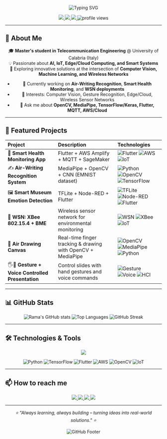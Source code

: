 <p align="center">
  <img src="https://readme-typing-svg.demolab.com?font=Fira+Code&weight=600&size=30&duration=4000&pause=1000&color=58A6FF&center=true&vCenter=true&width=500&lines=Hi+%F0%9F%91%8B%2C+I'm+Rama+Mhalla;Telecommunication+Engineer;AI+%26+IoT+Enthusiast" alt="Typing SVG" />
</p>

<p align="center">
  <a href="https://www.linkedin.com/in/rama-mhalla-5b20081a7/">
    <img src="https://img.shields.io/badge/LinkedIn-0077B5?style=for-the-badge&logo=linkedin&logoColor=white" />
  </a>
  <a href="https://ramamhallla.github.io/my-portfolio/">
    <img src="https://img.shields.io/badge/Portfolio-18A303?style=for-the-badge&logo=Google-Chrome&logoColor=white" />
  </a>
  <a href="mailto:ramamhalla24@gmail.com">
    <img src="https://img.shields.io/badge/Gmail-D14836?style=for-the-badge&logo=gmail&logoColor=white" />
  </a>
  <img src="https://komarev.com/ghpvc/?username=ramamhallla&label=Profile+Views&color=blue&style=for-the-badge" alt="profile views" />
</p>

---

## 🚀 About Me

<p align="center">
🎓 <b>Master's student in Telecommunication Engineering</b> @ University of Calabria (Italy)<br/>
💡 Passionate about <b>AI, IoT, Edge/Cloud Computing, and Smart Systems</b><br/>
🚀 Exploring innovative solutions at the intersection of <b>Computer Vision, Machine Learning, and Wireless Networks</b>
</p>

<div align="center">

- 🔭 Currently working on **Air-Writing Recognition**, **Smart Health Monitoring**, and **WSN deployments**
- 🎯 Interests: Computer Vision, Gesture Recognition, Edge/Cloud, Wireless Sensor Networks
- 💬 Ask me about **OpenCV, MediaPipe, TensorFlow/Keras, Flutter, MQTT, AWS/Cloud**

</div>

---

## 🔬 Featured Projects

<div align="center">

| Project                                          | Description                                                 | Technologies                                                                                                                                                                                                                                                                                        |
| :----------------------------------------------- | :---------------------------------------------------------- | :-------------------------------------------------------------------------------------------------------------------------------------------------------------------------------------------------------------------------------------------------------------------------------------------------- |
| 📱 **Smart Health Monitoring App**               | Flutter + AWS Amplify + MQTT + SageMaker                    | ![Flutter](https://img.shields.io/badge/Flutter-02569B?style=flat&logo=flutter&logoColor=white) ![AWS](https://img.shields.io/badge/AWS-FF9900?style=flat&logo=amazonaws&logoColor=white) ![IoT](https://img.shields.io/badge/IoT-333333?style=flat&logo=iot&logoColor=white)                       |
| ✍️ **Air-Writing Recognition System**            | MediaPipe + OpenCV + CNN (EMNIST dataset)                   | ![Python](https://img.shields.io/badge/Python-3776AB?style=flat&logo=python&logoColor=white) ![OpenCV](https://img.shields.io/badge/OpenCV-5C3EE8?style=flat&logo=opencv&logoColor=white) ![TensorFlow](https://img.shields.io/badge/TensorFlow-FF6F00?style=flat&logo=tensorflow&logoColor=white)  |
| 🖼 **Smart Museum Emotion Detection**             | TFLite + Node-RED + Flutter                                 | ![TFLite](https://img.shields.io/badge/TFLite-FF6F00?style=flat&logo=tensorflow&logoColor=white) ![Node-RED](https://img.shields.io/badge/Node--RED-8F0000?style=flat&logo=nodered&logoColor=white) ![Flutter](https://img.shields.io/badge/Flutter-02569B?style=flat&logo=flutter&logoColor=white) |
| 📡 **WSN: XBee 802.15.4 + BME**                  | Wireless sensor network for environmental monitoring        | ![WSN](https://img.shields.io/badge/WSN-00979D?style=flat&logo=wireless&logoColor=white) ![XBee](https://img.shields.io/badge/XBee-0076A3?style=flat) ![IoT](https://img.shields.io/badge/IoT-333333?style=flat&logo=iot&logoColor=white)                                                           |
| 🎨 **Air Drawing Canvas**                        | Real-time finger tracking & drawing with OpenCV + MediaPipe | ![OpenCV](https://img.shields.io/badge/OpenCV-5C3EE8?style=flat&logo=opencv&logoColor=white) ![MediaPipe](https://img.shields.io/badge/MediaPipe-4285F4?style=flat&logo=google&logoColor=white) ![Python](https://img.shields.io/badge/Python-3776AB?style=flat&logo=python&logoColor=white)        |
| 🖐️🎤 **Gesture + Voice Controlled Presentation** | Control slides with hand gestures and voice commands        | ![Gesture](https://img.shields.io/badge/Gesture-FF6D5A?style=flat) ![Voice](https://img.shields.io/badge/Voice-4285F4?style=flat&logo=google-assistant&logoColor=white) ![HCI](https://img.shields.io/badge/HCI-764ABC?style=flat)                                                                  |

</div>

---

## 📊 GitHub Stats

<div align="center">

![Rama's GitHub stats](https://github-readme-stats.vercel.app/api?username=ramamhallla&show_icons=true&theme=radical&hide_border=true&bg_color=00000000)
![Top Languages](https://github-readme-stats.vercel.app/api/top-langs/?username=ramamhallla&layout=compact&theme=radical&hide_border=true&bg_color=00000000)
![GitHub Streak](https://streak-stats.demolab.com?user=ramamhallla&theme=radical&hide_border=true&background=00000000)

</div>

---

## 🛠️ Technologies & Tools

<p align="center">
  <img src="https://skillicons.dev/icons?i=python,tensorflow,flutter,aws,opencv,java,html,css,js,git,docker,linux,arduino,raspberrypi,mqtt,nodejs,react" />
</p>

<div align="center">

![Python](https://img.shields.io/badge/Python-3776AB?style=for-the-badge&logo=python&logoColor=white)
![TensorFlow](https://img.shields.io/badge/TensorFlow-FF6F00?style=for-the-badge&logo=tensorflow&logoColor=white)
![Flutter](https://img.shields.io/badge/Flutter-02569B?style=for-the-badge&logo=flutter&logoColor=white)
![AWS](https://img.shields.io/badge/AWS-FF9900?style=for-the-badge&logo=amazonaws&logoColor=white)
![OpenCV](https://img.shields.io/badge/OpenCV-5C3EE8?style=for-the-badge&logo=opencv&logoColor=white)
![IoT](https://img.shields.io/badge/IoT-333333?style=for-the-badge&logo=iot&logoColor=white)

</div>

---

## 📫 How to reach me

<p align="center">
  <a href="https://ramamhallla.github.io/my-portfolio/">
    <img src="https://img.shields.io/badge/Portfolio-18A303?style=for-the-badge&logo=Google-Chrome&logoColor=white" />
  </a>
  <a href="https://www.linkedin.com/in/rama-mhalla-5b20081a7/">
    <img src="https://img.shields.io/badge/LinkedIn-0077B5?style=for-the-badge&logo=linkedin&logoColor=white" />
  </a>
  <a href="mailto:ramamhalla24@gmail.com">
    <img src="https://img.shields.io/badge/Email-D14836?style=for-the-badge&logo=gmail&logoColor=white" />
  </a>
  <a href="https://github.com/ramamhallla">
    <img src="https://img.shields.io/badge/GitHub-181717?style=for-the-badge&logo=github&logoColor=white" />
  </a>
</p>

---

<p align="center">
  <i>⭐ "Always learning, always building – turning ideas into real-world solutions." ⭐</i>
</p>

<div align="center">
  
![GitHub Footer](https://github.com/ramamhallla/ramamhallla/blob/output/github-contribution-grid-snake.svg)

</div>
